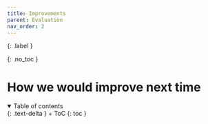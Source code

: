 ```yaml
---
title: Improvements
parent: Evaluation
nav_order: 2
---
```


{: .label }

{: .no_toc }
# How we would improve next time

<details open markdown="block">
{: .text-delta }
<summary>Table of contents</summary>
+ ToC
{: toc }
</details>
